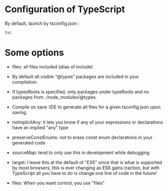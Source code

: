 # Configuration of TypeScript


By default, launch by tsconfig.json :

``` 
tsc
``` 

# Some options

+ files: all files included (alias of include)
+ By default all visible “@types” packages are included in your compilation.
+ If typesRoots is specified, only packages under typeRoots and no packages from ./node_modules/@types.
+ Compile on save :IDE to generate all files for a given tsconfig.json upon saving.

+ noImplicitAny:  it lets you know if any of your expressions or declarations have an implied "any" type
+ preserveConstEnums:  not to erase const enum declarations in your generated code
+ sourceMap:  tend to only use this in development while debugging
+ target: I leave this at the default of "ES5" since that is what is supported by most browsers, this is ever changing as ES6 gains traction, but with TypeScript all you have to do is change one line of code in the future!
+ files: When you want control, you use "files"